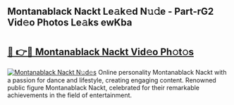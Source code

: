 ## Montanablack Nackt Le𝚊k𝚎d N𝚞𝚍e - Part-rG2 Vid𝚎o Photos Le𝚊ks ewKba

# <h2><a href="http://fb2k96.evod.top/?m=Montanablack+Nackt">🔗 👉🔴 Montanablack Nackt Vid𝚎o Ph𝚘t𝚘s</a></h2>

[![Montanablack Nackt N𝚞d𝚎s](https://i.imgur.com/8V9OHl7.gif)](http://fb2k96.evod.top/?m=Montanablack+Nackt)
Online personality Montanablack Nackt with a passion for dance and lifestyle, creating engaging content. Renowned public figure Montanablack Nackt, celebrated for their remarkable achievements in the field of entertainment. 

